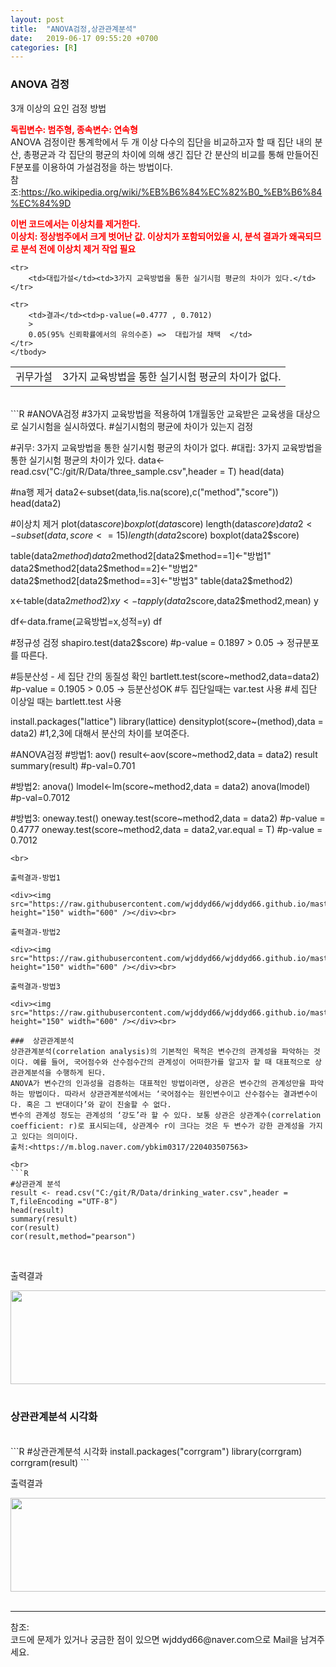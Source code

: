 ```yaml
---
layout: post
title:  "ANOVA검정,상관관계분석"
date:   2019-06-17 09:55:20 +0700
categories: [R]
---
```


###  ANOVA 검정
3개 이상의 요인 검정 방법<br>

<span style ="color: red">**독립변수: 범주형, 종속변수: 연속형**</span><br>
ANOVA 검정이란 통계학에서 두 개 이상 다수의 집단을 비교하고자 할 때 집단 내의 분산, 총평균과 각 집단의 평균의 차이에 의해 생긴 집단 간 분산의 비교를 통해 만들어진 F분포를 이용하여 가설검정을 하는 방법이다.  
참조:<https://ko.wikipedia.org/wiki/%EB%B6%84%EC%82%B0_%EB%B6%84%EC%84%9D>

<span style ="color: red">**이번 코드에서는 이상치를 제거한다.**</span><br>
<span style ="color: red">**이상치: 정상범주에서 크게 벗어난 값. 이상치가 포함되어있을 시, 분석 결과가 왜곡되므로 분석 전에 이상치 제거 작업 필요**</span><br>
<link rel = "stylesheet" href ="/static/css/bootstrap.min.css">

<table class="table">
	<tbody>
	<tr>
		<td>귀무가설</td><td>3가지 교육방법을 통한 실기시험 평균의 차이가 없다.</td>
	</tr>

	<tr>
		<td>대립가설</td><td>3가지 교육방법을 통한 실기시험 평균의 차이가 있다.</td>
	</tr>
	
	<tr>
		<td>결과</td><td>p-value(=0.4777 , 0.7012) 
		>
	    0.05(95% 신뢰확률에서의 유의수준) =>  대립가설 채택  </td>
	</tr>
	</tbody>
</table>

<br>
```R
#ANOVA검정
#3가지 교육방법을 적용하여 1개월동안 교육받은 교육생을 대상으로 실기시험을 실시하였다.
#실기시험의 평균에 차이가 있는지 검정

#귀무: 3가지 교육방법을 통한 실기시험 평균의 차이가 없다.
#대립: 3가지 교육방법을 통한 실기시험 평균의 차이가 있다.
data<-read.csv("C:/git/R/Data/three_sample.csv",header = T)
head(data)

#na행 제거
data2<-subset(data,!is.na(score),c("method","score"))
head(data2)

#이상치 제거
plot(data$score)
boxplot(data$score)
length(data$score)
data2<-subset(data,score<=15)
length(data2$score)
boxplot(data2$score)

table(data2$method)
data2$method2[data2$method==1]<-"방법1"
data2$method2[data2$method==2]<-"방법2"
data2$method2[data2$method==3]<-"방법3"
table(data2$method2)

x<-table(data2$method2)
x
y<-tapply(data2$score,data2$method2,mean)
y

df<-data.frame(교육방법=x,성적=y)
df

#정규성 검정
shapiro.test(data2$score) #p-value = 0.1897 > 0.05 -> 정규분포를 따른다.

#등분산성 - 세 집단 간의 동질성 확인
bartlett.test(score~method2,data=data2) #p-value = 0.1905 > 0.05 -> 등분산성OK
#두 집단일때는 var.test 사용
#세 집단 이상일 때는 bartlett.test 사용

install.packages("lattice")
library(lattice)
densityplot(score~(method),data = data2) #1,2,3에 대해서 분산의 차이를 보여준다.

#ANOVA검정
#방법1: aov()
result<-aov(score~method2,data = data2)
result
summary(result) #p-val=0.701

#방법2: anova()
lmodel<-lm(score~method2,data = data2)
anova(lmodel) #p-val=0.7012

#방법3: oneway.test()
oneway.test(score~method2,data = data2) #p-value = 0.4777
oneway.test(score~method2,data = data2,var.equal = T) #p-value = 0.7012
```
<br>

출력결과-방법1

<div><img src="https://raw.githubusercontent.com/wjddyd66/wjddyd66.github.io/master/static/img/R/ANOVA1.PNG" height="150" width="600" /></div><br>

출력결과-방법2

<div><img src="https://raw.githubusercontent.com/wjddyd66/wjddyd66.github.io/master/static/img/R/ANOVA2.PNG" height="150" width="600" /></div><br>

출력결과-방법3

<div><img src="https://raw.githubusercontent.com/wjddyd66/wjddyd66.github.io/master/static/img/R/ANOVA3.PNG" height="150" width="600" /></div><br>

###  상관관계분석
상관관계분석(correlation analysis)의 기본적인 목적은 변수간의 관계성을 파악하는 것이다. 예를 들어, 국어점수와 산수점수간의 관계성이 어떠한가를 알고자 할 때 대표적으로 상관관계분석을 수행하게 된다.  
ANOVA가 변수간의 인과성을 검증하는 대표적인 방법이라면, 상관은 변수간의 관계성만을 파악하는 방법이다. 따라서 상관관계분석에서는 ‘국어점수는 원인변수이고 산수점수는 결과변수이다. 혹은 그 반대이다’와 같이 진술할 수 없다.  
변수의 관계성 정도는 관계성의 ‘강도’라 할 수 있다. 보통 상관은 상관계수(correlation coefficient: r)로 표시되는데, 상관계수 r이 크다는 것은 두 변수가 강한 관계성을 가지고 있다는 의미이다.  
출처:<https://m.blog.naver.com/ybkim0317/220403507563>

<br>
```R
#상관관계 분석
result <- read.csv("C:/git/R/Data/drinking_water.csv",header = T,fileEncoding ="UTF-8")
head(result)
summary(result)
cor(result)
cor(result,method="pearson")
```
<br>

출력결과

<div><img src="https://raw.githubusercontent.com/wjddyd66/wjddyd66.github.io/master/static/img/R/Corr1.PNG" height="150" width="600" /></div><br>

###  상관관계분석 시각화
<br>
```R
#상관관계분석 시각화
install.packages("corrgram")
library(corrgram)
corrgram(result)
```
<br>

출력결과

<div><img src="https://raw.githubusercontent.com/wjddyd66/wjddyd66.github.io/master/static/img/R/ANOVA4.PNG" height="150" width="600" /></div><br>

<hr>
참조: <https://github.com/wjddyd66/R/tree/master/ANOVA%26Corr><br>
코드에 문제가 있거나 궁금한 점이 있으면 wjddyd66@naver.com으로  Mail을 남겨주세요.